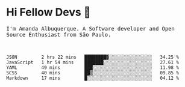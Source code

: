 # Hi Fellow Devs :wave:
   
<p>
  <samp>
    I'm Amanda Albuquerque. A Software developer and Open Source Enthusiast from São Paulo.
  </samp>

  
<!--   [![Twitter Follow](https://img.shields.io/twitter/follow/alalbux?style=social)](https://www.twitter.com/alalbux)
  [![Linkedin Badge](https://img.shields.io/badge/-alalbux-blue?style=flat-square&logo=Linkedin&logoColor=white&link=https://www.linkedin.com/in/alalbux/)](https://www.linkedin.com/in/alalbux/)
  [![Medium Badge](https://img.shields.io/badge/-alalbux-black?style=flat-square&logo=Medium&logoColor=white&link=https://medium.com/@alalbux)](https://medium.com/@alalbux) -->
</p>

  <br/>
  

<!--START_SECTION:waka-->
```text
JSON         2 hrs 22 mins   ████████▓░░░░░░░░░░░░░░░░   34.25 % 
JavaScript   1 hr 54 mins    ███████░░░░░░░░░░░░░░░░░░   27.61 % 
YAML         49 mins         ███░░░░░░░░░░░░░░░░░░░░░░   11.98 % 
SCSS         40 mins         ██▒░░░░░░░░░░░░░░░░░░░░░░   09.85 % 
Markdown     17 mins         █░░░░░░░░░░░░░░░░░░░░░░░░   04.12 % 
```
<!--END_SECTION:waka-->

